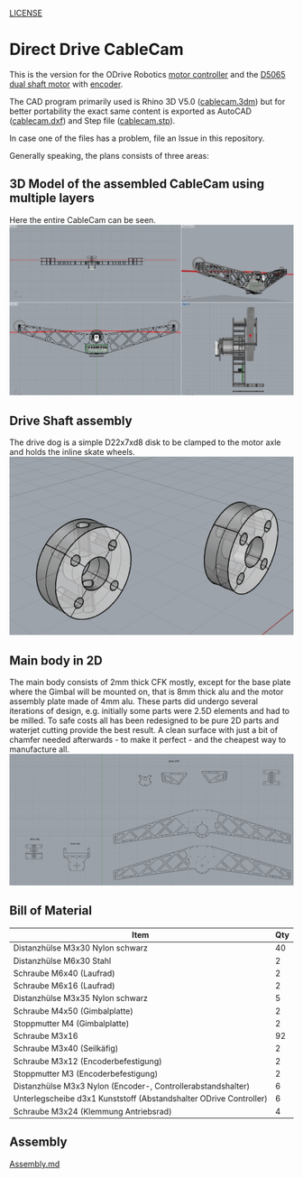 [LICENSE](LICENSE)

# Direct Drive CableCam

This is the version for the ODrive Robotics [motor controller](https://odriverobotics.com/shop/odrive-v35) and the [D5065 dual shaft motor](https://odriverobotics.com/shop/odrive-custom-motor-d5065) with [encoder](https://odriverobotics.com/shop/cui-amt-102).



The CAD program primarily used is Rhino 3D V5.0 ([cablecam.3dm](cablecam_DirectDrive.3dm)) but for better portability the exact same content is exported as AutoCAD ([cablecam.dxf](cablecam_DirectDrive.dxf)) and Step file ([cablecam.stp](cablecam_DirectDrive.stp)).

In case one of the files has a problem, file an Issue in this repository.

Generally speaking, the plans consists of three areas:

## 3D Model of the assembled CableCam using multiple layers
Here the entire CableCam can be seen.
![CableCam_Plan_3D.png](CableCam_Plan_3D.png)

## Drive Shaft assembly
The drive dog is a simple D22x7xd8 disk to be clamped to the motor axle and holds the inline skate wheels.
![Drive_Shaft.png](Drive_Shaft.png)

## Main body in 2D
The main body consists of 2mm thick CFK mostly, except for the base plate where the Gimbal will be mounted on, that is 8mm thick alu and the motor assembly plate made of 4mm alu.
These parts did undergo several iterations of design, e.g. initially some parts were 2.5D elements and had to be milled. To safe costs all has been redesigned to be pure 2D parts and waterjet cutting provide the best result. A clean surface with just a bit of chamfer needed afterwards - to make it perfect - and the cheapest way to manufacture all.
![Waterjet_2D_cutting.png](Waterjet_2D_cutting.png)

## Bill of Material

Item | Qty
-----|-----
Distanzhülse M3x30 Nylon schwarz | 40 
Distanzhülse M6x30 Stahl | 2 
Schraube M6x40 (Laufrad) | 2 
Schraube M6x16 (Laufrad) | 2 
Distanzhülse M3x35 Nylon schwarz | 5 
Schraube M4x50 (Gimbalplatte) | 2 
Stoppmutter M4 (Gimbalplatte) | 2 
Schraube M3x16 | 92 
Schraube M3x40 (Seilkäfig) | 2 
Schraube M3x12 (Encoderbefestigung) | 2 
Stoppmutter M3 (Encoderbefestigung) | 2 
Distanzhülse M3x3 Nylon (Encoder-, Controllerabstandshalter) | 6 
Unterlegscheibe d3x1 Kunststoff (Abstandshalter ODrive Controller) | 6 
Schraube M3x24 (Klemmung Antriebsrad) | 4 


## Assembly

[Assembly.md](Assembly.md)